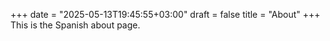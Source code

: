 +++
date = "2025-05-13T19:45:55+03:00"
draft = false
title = "About"
+++
This is the Spanish about page.